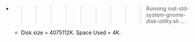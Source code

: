 * >>>>>>>>> Running inst-std-system-gnome-disk-utility.sh ...
  * Disk size = 4075112K. Space Used = 4K.
